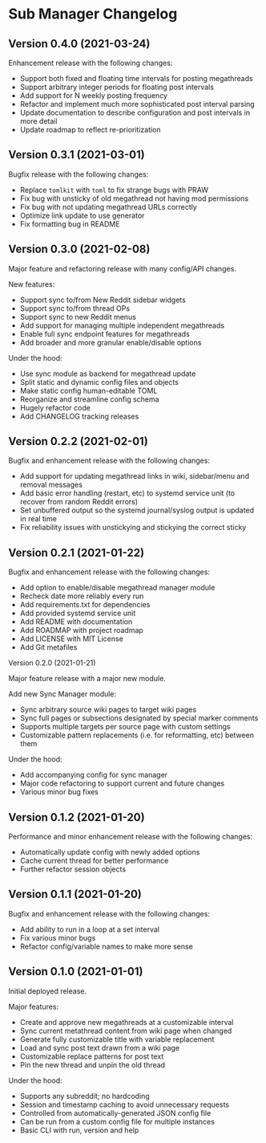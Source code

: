 # Sub Manager Changelog


## Version 0.4.0 (2021-03-24)

Enhancement release with the following changes:
* Support both fixed and floating time intervals for posting megathreads
* Support arbitrary integer periods for floating post intervals
* Add support for N weekly posting frequency
* Refactor and implement much more sophisticated post interval parsing
* Update documentation to describe configuration and post intervals in more detail
* Update roadmap to reflect re-prioritization



## Version 0.3.1 (2021-03-01)

Bugfix release with the following changes:
* Replace ``tomlkit`` with ``toml`` to fix strange bugs with PRAW
* Fix bug with unsticky of old megathread not having mod permissions
* Fix bug with not updating megathread URLs correctly
* Optimize link update to use generator
* Fix formatting bug in README



## Version 0.3.0 (2021-02-08)

Major feature and refactoring release with many config/API changes.

New features:
* Support sync to/from New Reddit sidebar widgets
* Support sync to/from thread OPs
* Support sync to new Reddit menus
* Add support for managing multiple independent megathreads
* Enable full sync endpoint features for megathreads
* Add broader and more granular enable/disable options

Under the hood:
* Use sync module as backend for megathread update
* Split static and dynamic config files and objects
* Make static config human-editable TOML
* Reorganize and streamline config schema
* Hugely refactor code
* Add CHANGELOG tracking releases



## Version 0.2.2 (2021-02-01)

Bugfix and enhancement release with the following changes:
* Add support for updating megathread links in wiki, sidebar/menu and removal messages
* Add basic error handling (restart, etc) to systemd service unit (to recover from random Reddit errors)
* Set unbuffered output so the systemd journal/syslog output is updated in real time
* Fix reliability issues with unstickying and stickying the correct sticky



## Version 0.2.1 (2021-01-22)

Bugfix and enhancement release with the following changes:
* Add option to enable/disable megathread manager module
* Recheck date more reliably every run
* Add requirements.txt for dependencies
* Add provided systemd service unit
* Add README with documentation
* Add ROADMAP with project roadmap
* Add LICENSE with MIT License
* Add Git metafiles



Version 0.2.0 (2021-01-21)

Major feature release with a major new module.

Add new Sync Manager module:
* Sync arbitrary source wiki pages to target wiki pages
* Sync full pages or subsections designated by special marker comments
* Supports multiple targets per source page with custom settings
* Customizable pattern replacements (i.e. for reformatting, etc) between them

Under the hood:
* Add accompanying config for sync manager
* Major code refactoring to support current and future changes
* Various minor bug fixes



## Version 0.1.2 (2021-01-20)

Performance and minor enhancement release with the following changes:
* Automatically update config with newly added options
* Cache current thread for better performance
* Further refactor session objects



## Version 0.1.1 (2021-01-20)

Bugfix and enhancement release with the following changes:
* Add ability to run in a loop at a set interval
* Fix various minor bugs
* Refactor config/variable names to make more sense



## Version 0.1.0 (2021-01-01)

Initial deployed release.

Major features:
* Create and approve new megathreads at a customizable interval
* Sync current metathread content from wiki page when changed
* Generate fully customizable title with variable replacement
* Load and sync post text drawn from a wiki page
* Customizable replace patterns for post text
* Pin the new thread and unpin the old thread

Under the hood:
* Supports any subreddit; no hardcoding
* Session and timestamp caching to avoid unnecessary requests
* Controlled from automatically-generated JSON config file
* Can be run from a custom config file for multiple instances
* Basic CLI with run, version and help

